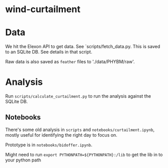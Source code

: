 # wind-curtailment

# Data
We hit the Elexon API to get data. See `scripts/fetch_data.py. This is saved to an SQLite DB. See details in that
script.

Raw data is also saved as `feather` files to './data/PHYBM/raw'.

# Analysis
Run `scripts/calculate_curtailment.py` to run the analysis against the SQLite DB.

## Notebooks
There's some old analysis in `scripts` and `notebooks/curtailment.ipynb`,
mostly useful for identifying the right day to focus on.

Prototype is in `notebooks/bidoffer.ipynb`.


Might need to run
`export PYTHONPATH=${PYTHONPATH}:/lib`
to get the lib in to your python path